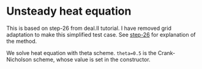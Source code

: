 # Unsteady heat equation

This is based on step-26 from deal.II tutorial. I have removed grid adaptation to make this simplified test case. See [step-26](https://dealii.org/current/doxygen/deal.II/step_26.html) for explanation of the method.

We solve heat equation with theta scheme. `theta=0.5` is the Crank-Nicholson scheme, whose value is set in the constructor.

